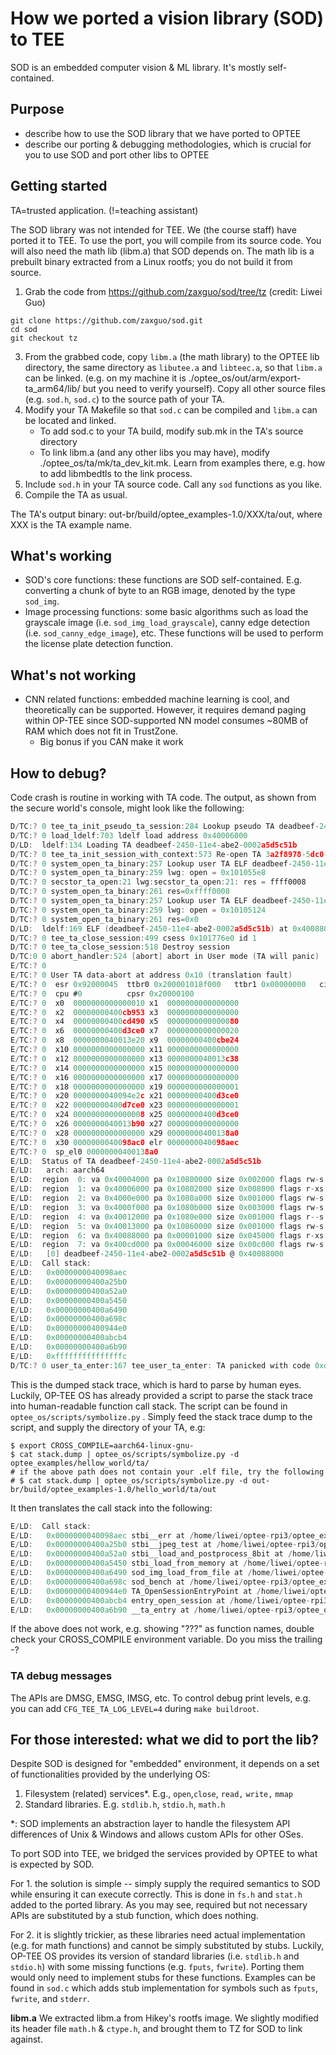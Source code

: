 # How we ported a vision library (SOD) to TEE

SOD is an embedded computer vision & ML library. It's mostly self-contained. 

## Purpose 
* describe how to use the SOD library that we have ported to OPTEE
* describe our porting & debugging methodologies, which is crucial for you to use SOD and port other libs to OPTEE

## Getting started

TA=trusted application. (!=teaching assistant)

The SOD library was not intended for TEE. We (the course staff) have ported it to TEE. To use the port, you will compile from its source code. You will also need the math lib (libm.a) that SOD depends on. The math lib is a prebuilt binary extracted from a Linux rootfs; you do not build it from source. 

1. Grab the code from https://github.com/zaxguo/sod/tree/tz (credit: Liwei Guo)
```
git clone https://github.com/zaxguo/sod.git
cd sod
git checkout tz
```

3. From the grabbed code, copy `libm.a` (the math library) to the OPTEE lib directory, the same directory as `libutee.a` and  `libteec.a`, so that `libm.a` can be linked. (e.g. on my machine it is ./optee_os/out/arm/export-ta_arm64/lib/ but you need to verify yourself). Copy all other source files (e.g. `sod.h`, `sod.c`) to the source path of your TA.
4. Modify your TA Makefile so that `sod.c` can be compiled and `libm.a` can be located and linked.
   * To add sod.c to your TA build, modify sub.mk in the TA's source directory
   * To link libm.a (and any other libs you may have), modify ./optee_os/ta/mk/ta_dev_kit.mk. Learn from examples there, e.g. how to add libmbedtls to the link process. 
5. Include `sod.h` in your TA source code. Call any `sod` functions as you like. 
6. Compile the TA as usual. 

The TA's output binary: out-br/build/optee_examples-1.0/XXX/ta/out, where XXX is the TA example name. 

<!--- can we provide a tiny example? --->

## What's working
  * SOD's core functions: these functions are SOD self-contained. E.g. converting a chunk of byte to an RGB image, denoted by the type `sod_img`. 
  * Image processing functions:  some basic algorithms such as load the grayscale image (i.e. `sod_img_load_grayscale`), canny edge detection (i.e. `sod_canny_edge_image`), etc. These functions will be used to perform the license plate detection function.

## What's not working
  * CNN related functions: embedded machine learning is cool, and theoretically can be supported. However, it requires demand paging within OP-TEE since SOD-supported NN model consumes ~80MB of RAM which does not fit in TrustZone.
    * Big bonus if you CAN make it work

## How to debug? 

Code crash is routine in working with TA code. The output, as shown from the secure world's console, might look like the following: 

```c
D/TC:? 0 tee_ta_init_pseudo_ta_session:284 Lookup pseudo TA deadbeef-2450-11e4-abe2-0002a5d5cb
D/TC:? 0 load_ldelf:703 ldelf load address 0x40006000
D/LD:  ldelf:134 Loading TA deadbeef-2450-11e4-abe2-0002a5d5c51b
D/TC:? 0 tee_ta_init_session_with_context:573 Re-open TA 3a2f8978-5dc0-11e8-9c2d-fa7ae01bbebc
D/TC:? 0 system_open_ta_binary:257 Lookup user TA ELF deadbeef-2450-11e4-abe2-0002a5d5c51b (S)
D/TC:? 0 system_open_ta_binary:259 lwg: open = 0x101055e8
D/TC:? 0 secstor_ta_open:21 lwg:secstor_ta_open:21: res = ffff0008
D/TC:? 0 system_open_ta_binary:261 res=0xffff0008
D/TC:? 0 system_open_ta_binary:257 Lookup user TA ELF deadbeef-2450-11e4-abe2-0002a5d5c51b (R)
D/TC:? 0 system_open_ta_binary:259 lwg: open = 0x10105124
D/TC:? 0 system_open_ta_binary:261 res=0x0
D/LD:  ldelf:169 ELF (deadbeef-2450-11e4-abe2-0002a5d5c51b) at 0x40088000
D/TC:? 0 tee_ta_close_session:499 csess 0x101776e0 id 1
D/TC:? 0 tee_ta_close_session:518 Destroy session
D/TC:0 0 abort_handler:524 [abort] abort in User mode (TA will panic)
E/TC:? 0 
E/TC:? 0 User TA data-abort at address 0x10 (translation fault)
E/TC:? 0  esr 0x92000045  ttbr0 0x200001018f000   ttbr1 0x00000000   cidr 0x0
E/TC:? 0  cpu #0          cpsr 0x20000100
E/TC:? 0  x0  0000000000000010 x1  0000000000000000
E/TC:? 0  x2  00000000400cb953 x3  0000000000000000
E/TC:? 0  x4  00000000400cd490 x5  0000000000000080
E/TC:? 0  x6  00000000400d3ce0 x7  0000000000000020
E/TC:? 0  x8  0000000040013e20 x9  00000000400cbe24
E/TC:? 0  x10 0000000000000000 x11 0000000000000000
E/TC:? 0  x12 0000000000000000 x13 0000000040013c38
E/TC:? 0  x14 0000000000000000 x15 0000000000000000
E/TC:? 0  x16 0000000000000000 x17 0000000000000000
E/TC:? 0  x18 0000000000000000 x19 0000000000000001
E/TC:? 0  x20 0000000040094e2c x21 00000000400d3ce0
E/TC:? 0  x22 00000000400d7ce0 x23 0000000000000001
E/TC:? 0  x24 0000000000000008 x25 00000000400d3ce0
E/TC:? 0  x26 0000000040013b90 x27 0000000000000000
E/TC:? 0  x28 0000000000000000 x29 00000000400138a0
E/TC:? 0  x30 0000000040098ac0 elr 0000000040098aec
E/TC:? 0  sp_el0 00000000400138a0
E/LD:  Status of TA deadbeef-2450-11e4-abe2-0002a5d5c51b
E/LD:   arch: aarch64
E/LD:  region  0: va 0x40004000 pa 0x10800000 size 0x002000 flags rw-s (ldelf)
E/LD:  region  1: va 0x40006000 pa 0x10802000 size 0x008000 flags r-xs (ldelf)
E/LD:  region  2: va 0x4000e000 pa 0x1080a000 size 0x001000 flags rw-s (ldelf)
E/LD:  region  3: va 0x4000f000 pa 0x1080b000 size 0x003000 flags rw-s (ldelf)
E/LD:  region  4: va 0x40012000 pa 0x1080e000 size 0x001000 flags r--s
E/LD:  region  5: va 0x40013000 pa 0x10860000 size 0x001000 flags rw-s (stack)
E/LD:  region  6: va 0x40088000 pa 0x00001000 size 0x045000 flags r-xs [0]
E/LD:  region  7: va 0x400cd000 pa 0x00046000 size 0x00c000 flags rw-s [0]
E/LD:   [0] deadbeef-2450-11e4-abe2-0002a5d5c51b @ 0x40088000
E/LD:  Call stack:
E/LD:   0x0000000040098aec
E/LD:   0x00000000400a25b0
E/LD:   0x00000000400a52a0
E/LD:   0x00000000400a5450
E/LD:   0x00000000400a6490
E/LD:   0x00000000400a698c
E/LD:   0x00000000400944e0
E/LD:   0x00000000400abcb4
E/LD:   0x00000000400a6b90
E/LD:   0xfffffffffffffffc
D/TC:? 0 user_ta_enter:167 tee_user_ta_enter: TA panicked with code 0xdeadbeef
```

This is the dumped stack trace, which is hard to parse by human eyes. Luckily, OP-TEE OS has already provided a script to parse the stack trace into human-readable function call stack. The script can be found in `optee_os/scripts/symbolize.py` . Simply feed the stack trace dump to the script, and supply the directory of your TA, e.g:   

```
$ export CROSS_COMPILE=aarch64-linux-gnu-
$ cat stack.dump | optee_os/scripts/symbolize.py -d optee_examples/hellow_world/ta/
# if the above path does not contain your .elf file, try the following
# $ cat stack.dump | optee_os/scripts/symbolize.py -d out-br/build/optee_examples-1.0/hello_world/ta/out
```

It then translates the call stack into the following:

```c
E/LD:  Call stack:
E/LD:   0x0000000040098aec stbi__err at /home/liwei/optee-rpi3/optee_examples/cv/ta/lib/sod_img_reader.h:933
E/LD:   0x00000000400a25b0 stbi__jpeg_test at /home/liwei/optee-rpi3/optee_examples/cv/ta/lib/sod_img_reader.h:3953
E/LD:   0x00000000400a52a0 stbi__load_and_postprocess_8bit at /home/liwei/optee-rpi3/optee_examples/cv/ta/lib/sod_img_reader.h:1193
E/LD:   0x00000000400a5450 stbi_load_from_memory at /home/liwei/optee-rpi3/optee_examples/cv/ta/lib/sod_img_reader.h:1359
E/LD:   0x00000000400a6490 sod_img_load_from_file at /home/liwei/optee-rpi3/optee_examples/cv/ta/lib/sod.c:13637
E/LD:   0x00000000400a698c sod_bench at /home/liwei/optee-rpi3/optee_examples/cv/ta/lib/sod.c:14040
E/LD:   0x00000000400944e0 TA_OpenSessionEntryPoint at /home/liwei/optee-rpi3/optee_examples/cv/ta/hello_world_ta.c:83
E/LD:   0x00000000400abcb4 entry_open_session at /home/liwei/optee-rpi3/optee_os/lib/libutee/arch/arm/user_ta_entry.c:239
E/LD:   0x00000000400a6b90 __ta_entry at /home/liwei/optee-rpi3/optee_os/out/arm/export-ta_arm64/src/user_ta_header.c:48
```

If the above does not work, e.g. showing "???" as function names, double check your CROSS_COMPILE environment variable. Do you miss the trailing -? 

### TA debug messages

The APIs are DMSG, EMSG, IMSG, etc. To control debug print levels, e.g. you can add `CFG_TEE_TA_LOG_LEVEL=4` during `make buildroot`.


## For those interested: what we did to port the lib? 

Despite SOD is designed for "embedded" environment, it depends on a set of functionalities provided by the underlying OS: 

1. Filesystem (related) services*. E.g., `open`,`close`, `read,` `write,` `mmap` 
2. Standard libraries. E.g. `stdlib.h`, `stdio.h`, `math.h`

*: SOD implements an abstraction layer to handle the filesystem API differences of Unix & Windows and allows custom APIs for other OSes. 

To port SOD into TEE, we bridged the services provided by OPTEE to what is expected by SOD. 

For 1. the solution is simple -- simply supply the required semantics to SOD while ensuring it can execute correctly. This is done in `fs.h` and `stat.h` added to the ported library. As you may see, required but not necessary APIs are substituted by a stub function, which does nothing. 

For 2. it is slightly trickier, as these libraries need actual implementation (e.g. for math functions) and cannot be simply substituted by stubs. Luckily, OP-TEE OS provides its version of standard libraries (i.e. `stdlib.h` and `stdio.h`) with some missing functions (e.g. `fputs`, `fwrite`). Porting them would only need to implement stubs for these functions. Examples can be found in `sod.c` which adds stub implementation for symbols such as  `fputs`, `fwrite`, and `stderr`. 

**libm.a** We extracted libm.a from Hikey's rootfs image. We slightly modified its header file `math.h` & `ctype.h`, and brought them to TZ for SOD to link against.  

<!--- libm.a is from Hikey's filesystem image. Per Liwei--->
